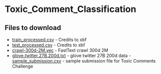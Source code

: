# Toxic_Comment_Classification

## Files to download
- [train_processed.csv](https://www.kaggle.com/xbf6xbf/processing-helps-boosting-about-0-0005-on-lb) - Credits to xbf
- [test_processed.csv](https://www.kaggle.com/xbf6xbf/processing-helps-boosting-about-0-0005-on-lb) - Credits to xbf
- [crawl-300d-2M.vec](https://www.kaggle.com/yekenot/fasttext-crawl-300d-2m#crawl-300d-2M.vec) - FastText crawl 300d 2M
- [glove.twitter.27B.200d.txt](https://www.kaggle.com/larryfreeman/glove-twitter-27b-200d-txt#glove.twitter.27B.200d.txt) - glove twitter 27B 200d data
-[sample_submission.csv](https://www.kaggle.com/c/jigsaw-toxic-comment-classification-challenge/data) - sample submission file for Toxic Comments Challenge
